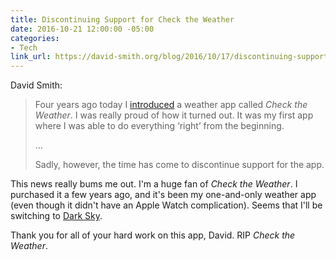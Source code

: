 ```yaml
---
title: Discontinuing Support for Check the Weather
date: 2016-10-21 12:00:00 -05:00
categories:
- Tech
link_url: https://david-smith.org/blog/2016/10/17/discontinuing-support-for-check-the-weather/
---
```


David Smith:

> Four years ago today I [introduced](https://twitter.com/_DavidSmith/status/258558679526285313) a weather app called *Check the Weather*. I was really proud of how it turned out. It was my first app where I was able to do everything ‘right’ from the beginning.
>
> …
>
> Sadly, however, the time has come to discontinue support for the app.

This news really bums me out. I'm a huge fan of *Check the Weather*. I purchased it a few years ago, and it's been my one-and-only weather app (even though it didn't have an Apple Watch complication). Seems that I'll be switching to [Dark Sky](https://darksky.net/app/).

Thank you for all of your hard work on this app, David. RIP *Check the Weather*.
